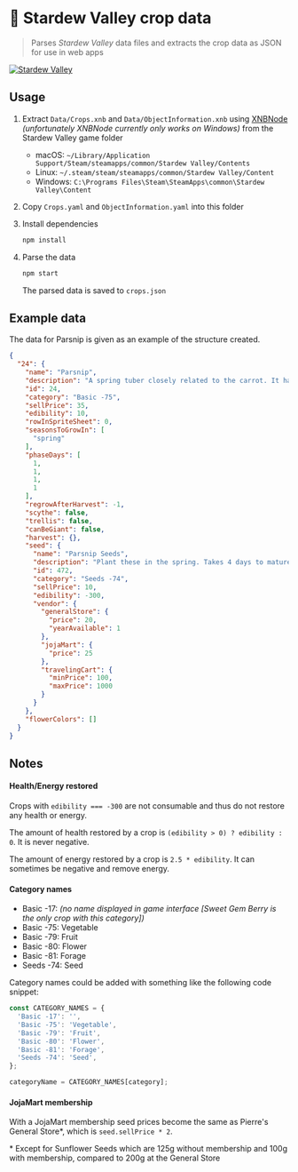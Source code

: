 # :seedling: Stardew Valley crop data

> Parses *Stardew Valley* data files and extracts the crop data as JSON for use in web apps

[![Stardew Valley](https://img.shields.io/badge/stardew_valley-v1.2.30-blue.svg)](http://stardewvalleywiki.com/Version_History#Version_1.2.30)

## Usage

1. Extract `Data/Crops.xnb` and `Data/ObjectInformation.xnb` using [XNBNode](https://www.mediafire.com/file/fwg3p0rmp3q2v36/xnb_node.0.2.2.7z) *(unfortunately XNBNode currently only works on Windows)* from the Stardew Valley game folder
   * macOS: `~/Library/Application Support/Steam/steamapps/common/Stardew Valley/Contents`
   * Linux: `~/.steam/steam/steamapps/common/Stardew Valley/Content`
   * Windows: `C:\Programs Files\Steam\SteamApps\common\Stardew Valley\Content`
1. Copy `Crops.yaml` and `ObjectInformation.yaml` into this folder
1. Install dependencies

   ```sh
   npm install
   ```

1. Parse the data

   ```sh
   npm start
   ```

   The parsed data is saved to `crops.json`

## Example data

The data for Parsnip is given as an example of the structure created.

```json
{
  "24": {
    "name": "Parsnip",
    "description": "A spring tuber closely related to the carrot. It has an earthy taste and is full of nutrients.",
    "id": 24,
    "category": "Basic -75",
    "sellPrice": 35,
    "edibility": 10,
    "rowInSpriteSheet": 0,
    "seasonsToGrowIn": [
      "spring"
    ],
    "phaseDays": [
      1,
      1,
      1,
      1
    ],
    "regrowAfterHarvest": -1,
    "scythe": false,
    "trellis": false,
    "canBeGiant": false,
    "harvest": {},
    "seed": {
      "name": "Parsnip Seeds",
      "description": "Plant these in the spring. Takes 4 days to mature.",
      "id": 472,
      "category": "Seeds -74",
      "sellPrice": 10,
      "edibility": -300,
      "vendor": {
        "generalStore": {
          "price": 20,
          "yearAvailable": 1
        },
        "jojaMart": {
          "price": 25
        },
        "travelingCart": {
          "minPrice": 100,
          "maxPrice": 1000
        }
      }
    },
    "flowerColors": []
  }
}
```

## Notes

#### Health/Energy restored

Crops with `edibility === -300` are not consumable and thus do not restore any health or energy.

The amount of health restored by a crop is `(edibility > 0) ? edibility : 0`. It is never negative.

The amount of energy restored by a crop is `2.5 * edibility`. It can sometimes be negative and remove energy.

#### Category names

* Basic -17: *(no name displayed in game interface [Sweet Gem Berry is the only crop with this category])*
* Basic -75: Vegetable
* Basic -79: Fruit
* Basic -80: Flower
* Basic -81: Forage
* Seeds -74: Seed

Category names could be added with something like the following code snippet:

```js
const CATEGORY_NAMES = {
  'Basic -17': '',
  'Basic -75': 'Vegetable',
  'Basic -79': 'Fruit',
  'Basic -80': 'Flower',
  'Basic -81': 'Forage',
  'Seeds -74': 'Seed',
};

categoryName = CATEGORY_NAMES[category];
```

#### JojaMart membership

With a JojaMart membership seed prices become the same as Pierre's General Store*, which is `seed.sellPrice * 2`.

\* Except for Sunflower Seeds which are 125g without membership and 100g with membership, compared to 200g at the General Store
